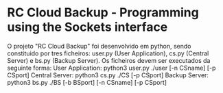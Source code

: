 # RC Cloud Backup - Programming using the Sockets interface

O projeto "RC Cloud Backup" foi desenvolvido em python, sendo constituido por tres ficheiros: user.py (User Application), cs.py (Central Server) e bs.py (Backup Server).
Os ficheiros devem ser executados da seguinte forma:
User Application: python3 user.py ./user [-n CSname] [-p CSport]
Central Server: python3 cs.py ./CS [-p CSport]
Backup Server: python3 bs.py ./BS [-b BSport] [-n CSname] [-p CSport]